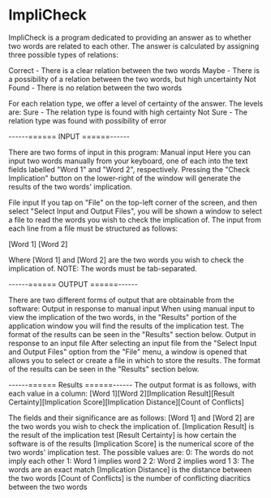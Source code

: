 # ImpliCheck
ImpliCheck is a program dedicated to providing an answer as to whether two words are related to each other. The answer is calculated by assigning three possible types of relations:

Correct - There is a clear relation between the two words
Maybe - There is a possibility of a relation between the two words, but high uncertainty
Not Found - There is no relation between the two words

For each relation type, we offer a level of certainty of the answer. The levels are:
Sure - The relation type is found with high certainty
Not Sure -  The relation type was found with possibility of error


------====== INPUT ======------

There are two forms of input in this program:
Manual input
Here you can input two words manually from your keyboard, one of each into the text fields labelled "Word 1" and "Word 2", respectively. Pressing the "Check Implication" button on the lower-right of the window will generate the results of the two words' implication.


File input
If you tap on "File" on the top-left corner of the screen, and then select "Select Input and Output Files", you will be shown a window to select a file to read the words you wish to check the implication of.
The input from each line from a file must be structured as follows:

[Word 1]	[Word 2]

Where [Word 1] and [Word 2] are the two words you wish to check the implication of. NOTE: The words must be tab-separated.




------====== OUTPUT ======------

There are two different forms of output that are obtainable from the software:
Output in response to manual input
When using manual input to view the implication of the two words, in the "Results" portion of the application window you will find the results of the implication test. The format of the results can be seen in the "Results" section below.
Output in response to an input file
After selecting an input file from the "Select Input and Output Files" option from the "File" menu, a window is opened that allows you to select or create a file in which to store the results. The format of the results can be seen in the "Results" section below.

		
		
		
------====== Results ======------
The output format is as follows, with each value in a column:
[Word 1][Word 2][Implication Result][Result Certainty][Implication Score][Implication Distance][Count of Conflicts]
	
The fields and their significance are as follows:
[Word 1] and [Word 2] are the two words you wish to check the implication of.
[Implication Result] is the result of the implication test
[Result Certainty] is how certain the software is of the results
[Implication Score] is the numerical score of the two words' implication test.
The possible values are:
0: The words do not imply each other
1: Word 1 implies word 2
2: Word 2 implies word 1
3: The words are an exact match
[Implication Distance] is the distance between the two words
[Count of Conflicts] is the number of conflicting diacritics between the two words




